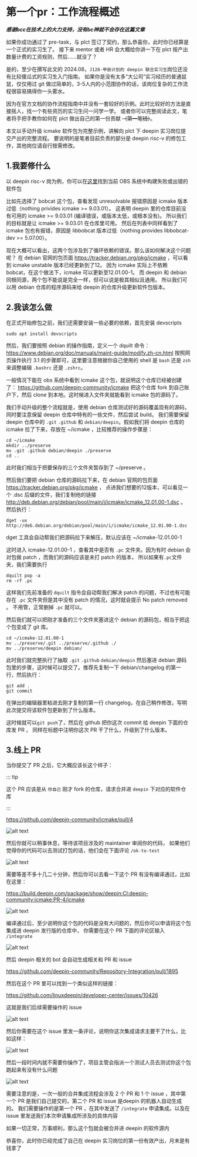 

# 第一个pr：工作流程概述

***感谢bcc在技术上的大力支持，没有bc神就不会存在这篇文章***


如果你成功通过了 pre-task，与 plct 签订了契约，那么恭喜你，此时你已经算是一个正式的实习生了。
接下来 mentor 或者 HR 会大概给你讲一下在 plct 按产出数量计费的工资规则，然后……就没了？

是的，至少在撰写此文的 2024.08，`J128-甲辰计划的 deepin 联合实习生`岗位还没有比较傻瓜式的实习生入门指南。
如果你是没有太多“大公司”实习经历的普通鼠鼠，仅仅用过 git 做过简单的，3-5人内的小范围协作的话，该岗位复杂的工作流程很容易搞得你一头雾水。

因为在官方文档的协作流程指南中并没有一套较好的示例。此时比较好的方法是直接摇人，找一个有些资历的实习生问一问学一学。
或者你可以完整阅读此文，笔者将手把手教你如何在 plct 做出自己的第一份贡献 ~~（第一笔钱）~~。

本文以手动升级 icmake 软件包为完整示例，讲解向 plct 下 deepin 实习岗位提交产出的完整流程。
要说明的是笔者目前负责的部分是 deepin risc-v 的修包工作，其他岗位请自行按需修改。

## 1.我要修什么

以 deepin risc-v 岗为例，你可以在[这里](https://build.deepin.com/project/monitor/deepin:Develop:main?defaults=0&failed=1&unresolvable=1&arch_riscv64=1&repo_bootstrap-i386=1&repo_bootstrap-loong64=1&repo_bootstrap-loong64-stage1=1&repo_standard=1)找到当前 OBS 系统中构建失败或出错的软件包

比如先选择了 bobcat 这个包，查看发现 unresolvable 报错原因是 icmake 版本过低（nothing privides icmake >= 9.03.01）。
这表明 deepin 里的仓库目前没有可用的 icmake >= 9.03.01 (编译错误，或版本太低，或根本没有)。
所以我们的目标就是让 icmake >= 9.03.01 在仓库里可用。
然后在列表中同样看到了 icmake 包也有报错，原因是 libbobcat 版本过低（nothing provides libbobcat-dev >= 5.07.00）。

现在大概可以看出，这两个包涉及到了循环依赖的错误。那么该如何解决这个问题呢？
在 debian 官网的包页面 https://tracker.debian.org/pkg/icmake ，可以看到 icmake unstable 版本已经更新到了12。
因为 icmake 实际上不依赖 bobcat，在这个做法下，icmake 可以更新至12.01.00-1。
而 deepin 和 debian 同根同源，两个包不能说是完全一样，但可以说是极其相似且通用。
所以我们可以用 debian 仓库的程序源码来给 deepin 的仓库升级更新软件包版本。

## 2.我该怎么做

在正式开始修包之前，我们还需要安装一些必要的依赖，首先安装 devscripts 
```shell
sudo apt install devscripts
```
然后，我们要按照 debian 的操作指南，定义一个 dquilt 命令：https://www.debian.org/doc/manuals/maint-guide/modify.zh-cn.html
按照网页操作执行 3.1 的步骤即可，这里要注意根据你自己使用的 shell 是 `bash` 还是 `zsh` 来调整编辑 `.bashrc` 还是 `.zshrc`。

一般情况下能在 obs 系统中看到 icmake 这个包，就说明这个仓库已经被创建了： https://github.com/deepin-community/icmake 
把这个仓库 fork 到自己账户下，然后 clone 到本地。这时候进入文件夹就能看到 icmake 包的源码了。

我们手动升级的整个流程就是，使用 debian 仓库测试好的源码覆盖现有的源码，同时要注意保留 deepin 仓库中特有的一些文件，然后尝试 build。
我们需要保留 deepin 仓库中的 `.git` `.github` 和 `debian/deepin`。假如我们将 deepin 仓库的 icmake 拉了下来，存放在 ~/icmake ，比较推荐的操作步骤是：
```shell
cd ~/icmake
mkdir ../preserve
mv .git .github debian/deepin ./preserve
cd ..
```
此时我们相当于把要保存的三个文件夹暂存到了 ~/preserve 。

然后我们要把 debian 仓库的源码拉下来，在 debian 官网的包页面 https://tracker.debian.org/pkg/icmake ，
点进我们想要的12版本，可以看见一个 .dsc 后缀的文件，我们复制他的链接 http://deb.debian.org/debian/pool/main/i/icmake/icmake_12.01.00-1.dsc 。然后执行：

```shell
dget -ux http://deb.debian.org/debian/pool/main/i/icmake/icmake_12.01.00-1.dsc
```
dget 工具会自动帮我们把源码拉下来解压，默认应该在 ~/icmake-12.01.00-1

这时进入 icmake-12.01.00-1 ，查看其中是否有 `.pc` 文件夹。因为有时 debian 会对包做 patch ，而我们的源码应该是未打 patch 的版本，
所以如果有`.pc`文件夹，我们需要执行
```shell
dquilt pop -a 
rm -rf .pc
```
这样我们先前准备的 `dquilt` 指令会自动帮我们解决 patch 的问题，不过也有可能存在 `.pc` 文件夹但是其中没有 patch 的情况，这时就会提示 No patch removed 。
不用管，正常删掉 `.pc` 就可以。

然后我们就可以把刚才准备的三个文件夹塞进这个 debian 的源码包，相当于把这个包变成了 git 库。
```shell
cd ~/icmake-12.01.00-1
mv ../preserve/.git ../preserve/.github ./
mv ../preserve/deepin debian/
```

此时我们就完整执行了抽取 `.git` `.github` `debian/deepin` 然后塞进 debian 源码包里的步骤，这时候可以提交了。推荐先复制一下 debian/changelog 的第一行，然后执行：

```shell
git add .
git commit
```
在弹出的编辑器里粘进去刚才复制的第一行 changelog，在自己稍作修改，写明此次提交将该软件包更新到了什么版本。

这时候就可以`git push`了，然后在 github 把你这次 commit 给 deepin 下面的仓库发 PR ，
同样在标题中注明你这次 PR 干了什么，升级到了什么版本。

## 3.线上 PR 

当你提交了 PR 之后，它大概应该长这个样子：

::: tip

这个 PR 应该是从 `你自己` 刚才 fork 的仓库，请求合并进 `deepin` 下对应的软件仓库

:::

https://github.com/deepin-community/icmake/pull/4

![alt text](assets/first_pr/image.png ':size=30%')

然后你就可以稍事休息，等待该项目涉及的 maintainer 审阅你的代码，
如果他们觉得你的代码可以去测试打包的话，他们会在下面评论 `/ok-to-test`

![alt text](assets/first_pr/image-5.png)

需要等差不多十几二十分钟，然后你可以去看一下这个 PR 有没有编译通过，比如在这里：

https://build.deepin.com/package/show/deepin:CI:deepin-community:icmake:PR-4/icmake

![alt text](assets/first_pr/image-1.png)

编译通过后，至少说明你这个包的代码是没有大问题的，然后你可以申请将这个包集成进 deepin 发行版的仓库中，
你需要在这个 PR 下面的评论区输入 `/integrate`

![alt text](assets/first_pr/image-2.png)

然后 deepin 相关的 bot 会自动生成相关和 PR 和 issue 

https://github.com/deepin-community/Repository-Integration/pull/1895

然后在这个 PR 里可以找到一个类似这样的链接：

https://github.com/linuxdeepin/developer-center/issues/10426

这就是我们后续需要操作的 issue 

![alt text](assets/first_pr/image-3.png)

然后你需要在这个 issue 里发一条评论，说明你这次集成请求主要干了什么，比如这样：

![alt text](assets/first_pr/image-4.png)

然后一段时间内就不需要你操作了，项目主管会指派一个测试人员去测试你这个包跑起来有没有什么问题

![alt text](assets/first_pr/image-6.png ':size=30%')

需要注意的是，一次一般的合并集成流程会涉及 2 个 PR 和 1 个 issue ，其中第一个 PR 是我们自己提交的，第二个 PR 和 issue 是deepin 的机器人自动生成的。
我们需要操作的是第一个 PR ，在其中发送了 `/integrate` 申请集成。以及在 issue 里发送我们本次申请集成所涉及的具体内容

如果一切正常，万事顺利，那么这个包就会被合并进 deepin 的软件源内

恭喜你，此时你已经完成了自己在 deepin 实习岗位的第一份有效产出，月末是有钱拿了